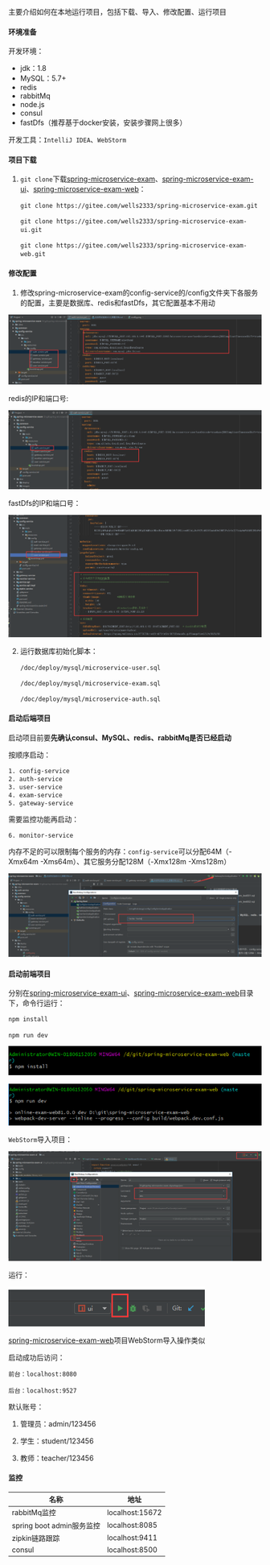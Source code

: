 
主要介绍如何在本地运行项目，包括下载、导入、修改配置、运行项目

#### 环境准备

开发环境：

- jdk：1.8
- MySQL：5.7+
- redis
- rabbitMq
- node.js
- consul
- fastDfs（推荐基于docker安装，安装步骤网上很多）

开发工具：`IntelliJ IDEA`、`WebStorm`

#### 项目下载

1. `git clone`下载[spring-microservice-exam](https://gitee.com/wells2333/spring-microservice-exam.git)、[spring-microservice-exam-ui](https://gitee.com/wells2333/spring-microservice-exam-ui.git)、[spring-microservice-exam-web](https://gitee.com/wells2333/spring-microservice-exam-web.git)：

    `git clone https://gitee.com/wells2333/spring-microservice-exam.git`
    
    `git clone https://gitee.com/wells2333/spring-microservice-exam-ui.git`
    
    `git clone https://gitee.com/wells2333/spring-microservice-exam-web.git`

#### 修改配置

1. 修改spring-microservice-exam的config-service的/config文件夹下各服务的配置，主要是数据库、redis和fastDfs，其它配置基本不用动

![image](images/deploy/config.png)

redis的IP和端口号:

![image](images/deploy/config_redis.png)

fastDfs的IP和端口号：

![image](images/deploy/config_fdfs.png)

2. 运行数据库初始化脚本：

    `/doc/deploy/mysql/microservice-user.sql`
    
    `/doc/deploy/mysql/microservice-exam.sql`
    
    `/doc/deploy/mysql/microservice-auth.sql`

#### 启动后端项目

启动项目前要**先确认consul、MySQL、redis、rabbitMq是否已经启动**

按顺序启动：

    1. config-service
    2. auth-service
    3. user-service
    4. exam-service
    5. gateway-service
    
需要监控功能再启动：

    6. monitor-service
    
内存不足的可以限制每个服务的内存：`config-service`可以分配64M（-Xmx64m -Xms64m）、其它服务分配128M（-Xmx128m -Xms128m）
    
![image](images/deploy/config_xms.png)    

#### 启动前端项目

分别在[spring-microservice-exam-ui](https://gitee.com/wells2333/spring-microservice-exam-ui.git)、[spring-microservice-exam-web](https://gitee.com/wells2333/spring-microservice-exam-web.git)目录下，命令行运行：

    npm install

    npm run dev
    
![image](images/deploy/npm_install.png)    

![image](images/deploy/npm_run.png) 

`WebStorm`导入项目：

![image](images/deploy/import_exam_ui.png) 

运行：

![image](images/deploy/import_exam_ui_run.png) 

[spring-microservice-exam-web](https://gitee.com/wells2333/spring-microservice-exam-web.git)项目WebStorm导入操作类似

启动成功后访问：
    
    前台：localhost:8080
        
    后台：localhost:9527
    
默认账号：

1. 管理员：admin/123456

2. 学生：student/123456

3. 教师：teacher/123456

#### 监控
    
    
|      名称      |   地址    |
| --------- | -------- |
| rabbitMq监控    | localhost:15672  |
| spring boot admin服务监控   | localhost:8085  |
| zipkin链路跟踪   | localhost:9411  |
| consul   | localhost:8500  |